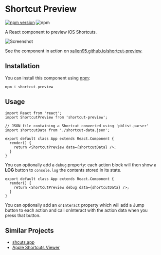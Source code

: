 # Shortcut Preview

 [![npm version](https://img.shields.io/npm/v/shortcut-preview.svg?colorB=blue)](https://www.npmjs.com/package/shortcut-preview)
![npm](https://img.shields.io/npm/l/shortcut-preview.svg)

A React component to preview iOS Shortcuts.

![Screenshot](https://i.imgur.com/FRCsrSG.png)

See the component in action on
<a href="https://xalien95.github.io/shortcut-preview/" target="_blank" rel="noopener noreferrer">xalien95.github.io/shortcut-preview</a>.

## Installation

You can install this component using [npm](https://www.npmjs.com/package/shortcut-preview):

```
npm i shortcut-preview
```

## Usage

```tsx
import React from 'react';
import ShortcutPreview from 'shortcut-preview';

// JSON file containing a Shortcut converted using 'pblist-parser'
import shortcutData from './shortcut-data.json';

export default class App extends React.Component {
  render() {
    return <ShortcutPreview data={shortcutData} />;
  }
}
```

You can optionally add a `debug` property: each action block will then show a **LOG** button to `console.log` the contents stored in its state.

```tsx
export default class App extends React.Component {
  render() {
    return <ShortcutPreview debug data={shortcutData} />;
  }
}
```

You can optionally add an `onInteract` property which will add a Jump button to each action and call onInteract with the action data when you press that button.

## Similar Projects

- [shcuts.app](https://github.com/pNre/shcuts.app)
- [Apple Shortcuts Viewer](https://github.com/BobRazowsky/shortcuts)

